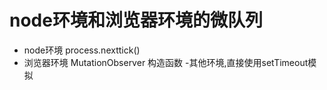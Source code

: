 # node环境和浏览器环境的微队列
 - node环境   process.nexttick()
 - 浏览器环境  MutationObserver 构造函数
 -其他环境,直接使用setTimeout模拟